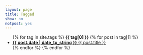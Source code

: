 ```yaml
---
layout: page
title: Tagged
show: no
notpost: yes
---
```


<ul>
{% for tag in site.tags %}
  <b id="{{ tag[0] | cgi_escape }}">{{ tag[0] }}</b>
{% for post in tag[1] %}
  <li>
		<a class="post-date" href="{{ post.url }}" title=""><b class="gray">{{ post.date | date_to_string }}</b>
		<span>{{ post.title }}</span></a>
  </li>
{% endfor %}
{% endfor %}
</ul>
